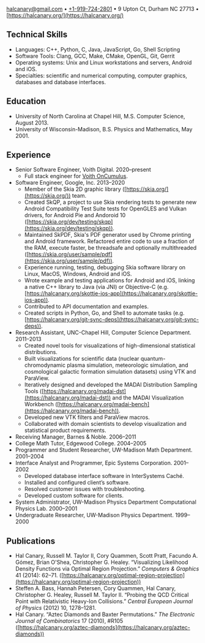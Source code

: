 <div style="display: none;">

Hal W Canary III - 2020 Resume
==============================

</div>
<div class="tightmargins nolink">
<div class="centered">

[halcanary@gmail.com](mailto:halcanary@gmail.com)
• [+1-919-724-2801](tel:+1-919-724-280)
• 9 Upton Ct, Durham NC 27713
• [https://halcanary.org/](https://halcanary.org/)

</div>

Technical Skills
----------------

*   Languages: C++, Python, C, Java, JavaScript, Go, Shell Scripting
*   Software Tools: Clang, GCC, Make, CMake, OpenGL, Git, Gerrit
*   Operating systems: Unix and Linux workstations and servers, Android and iOS.
*   Specialties: scientific and numerical computing, computer graphics,
    databases and database interfaces.

Education
---------

*   University of North Carolina at Chapel Hill, M.S. Computer Science, August 2013.
*   University of Wisconsin-Madison, B.S. Physics and Mathematics, May 2001.

Experience
----------

*   Senior Software Engineer, Voith Digital. 2020–present
    *   Full stack engineer for
        [Voith OnCumulus](http://voith.com/corp-en/digital-solutions/oncumulus.html).
*   Software Engineer, Google, Inc. 2013–2020
    *   Member of the Skia 2D graphic library ([https://skia.org/](https://skia.org/)) team.
    *   Created SkQP, a project to use Skia rendering tests to generate new
        Android Compatibility Test Suite tests for OpenGLES and Vulkan drivers,
        for Android Pie and Andoroid 10
        ([https://skia.org/dev/testing/skqp](https://skia.org/dev/testing/skqp)).
    *   Maintained SkPDF, Skia's PDF generator used by Chrome printing and
        Android framework. Refactored entire code to use a fraction of the RAM,
        execute faster, be threadsafe and optionally multithreaded
        ([https://skia.org/user/sample/pdf](https://skia.org/user/sample/pdf)).
    *   Experience running, testing, debugging Skia software library on Linux,
        MacOS, Windows, Android and iOS.
    *   Wrote example and testing applications for Android and iOS, linking a
        native C++ library to Java (via JNI) or Objective-C (e.g.
        [https://halcanary.org/skottie-ios-app](https://halcanary.org/skottie-ios-app)).
    *   Contributed to API documentation and examples.
    *   Created scripts in Python, Go, and Shell to automate tasks (e.g.
        [https://halcanary.org/git-sync-deps](https://halcanary.org/git-sync-deps)).
*   Research Assistant, UNC-Chapel Hill, Computer Science Department. 2011–2013
    *   Created novel tools for visualizations of high-dimensional statistical distributions.
    *   Built visualizations for scientific data (nuclear quantum-chromodynamic
        plasma simulation, meteorologic simulation, and cosmological galactic
        formation simulation datasets) using VTK and ParaView.
    *   Iteratively designed and developed the MADAI Distribution Sampling Tools
        ([https://halcanary.org/madai-dst](https://halcanary.org/madai-dst))
        and the MADAI Visualization Workbench
        ([https://halcanary.org/madai-bench](https://halcanary.org/madai-bench)).
    *   Developed new VTK filters and ParaView macros.
    *   Collaborated with domain scientists to develop visualization and
        statistical product requirements.
*   Receiving Manager, Barnes & Noble. 2006–2011
*   College Math Tutor, Edgewood College. 2004–2005
*   Programmer and Student Researcher, UW-Madison Math Department. 2001–2004
*   Interface Analyst and Programmer, Epic Systems Corporation. 2001–2002
    *   Developed database interface software in InterSystems Caché.
    *   Installed and configured client’s software.
    *   Resolved customer issues with troubleshooting.
    *   Developed custom software for clients.
*   System Administrator, UW-Madison Physics Department Computational Physics
    Lab. 2000–2001
*   Undergraduate Researcher, UW-Madison Physics Department. 1999–2000

Publications
------------

*   Hal Canary, Russell M. Taylor II, Cory Quammen, Scott Pratt, Facundo A.
    Gómez, Brian O'Shea, Christopher G. Healey. “Visualizing Likelihood Density
    Functions via Optimal Region Projection.” _Computers & Graphics_ 41 (2014):
    62–71.
    ([https://halcanary.org/optimal-region-projection](https://halcanary.org/optimal-region-projection))
*   Steffen A. Bass, Hannah Petersen, Cory Quammen, Hal Canary, Christopher G.
    Healey, Russell M. Taylor II. “Probing the QCD Critical Point with
    Relativistic Heavy-Ion Collisions.” _Central European Journal of Physics_
    (2012) 10, 1278–1281.
*   Hal Canary. “Aztec Diamonds and Baxter Permutations.” _The Electronic
    Journal of Combinatorics_ 17 (2010), #R105
    ([https://halcanary.org/aztec-diamonds](https://halcanary.org/aztec-diamonds))

</div>
